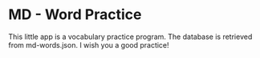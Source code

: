 # MD - Word Practice
This little app is a vocabulary practice program. The database is retrieved from md-words.json.
I wish you a good practice!
